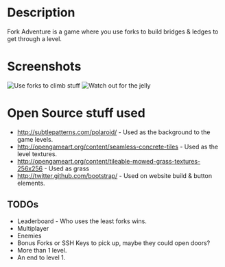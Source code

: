 # Description

Fork Adventure is a game where you use forks to build bridges & ledges to get through a level. 

# Screenshots

<img src="http://fork-adventure.fullondesign.co.uk/img/screenshots/use-forks-to-climb-stuff.jpg" alt="Use forks to climb stuff" style="border:0;">

<img src="http://fork-adventure.fullondesign.co.uk/img/screenshots/watch-out-for-the-jelly.jpg" alt="Watch out for the jelly" style="border:0;">

# Open Source stuff used

 * http://subtlepatterns.com/polaroid/ - Used as the background to the game levels.
 * http://opengameart.org/content/seamless-concrete-tiles - Used as the level textures. 
 * http://opengameart.org/content/tileable-mowed-grass-textures-256x256 - Used as grass
 * http://twitter.github.com/bootstrap/ - Used on website build & button elements.

## TODOs
 * Leaderboard - Who uses the least forks wins.
 * Multiplayer
 * Enemies
 * Bonus Forks or SSH Keys to pick up, maybe they could open doors?
 * More than 1 level.
 * An end to level 1.